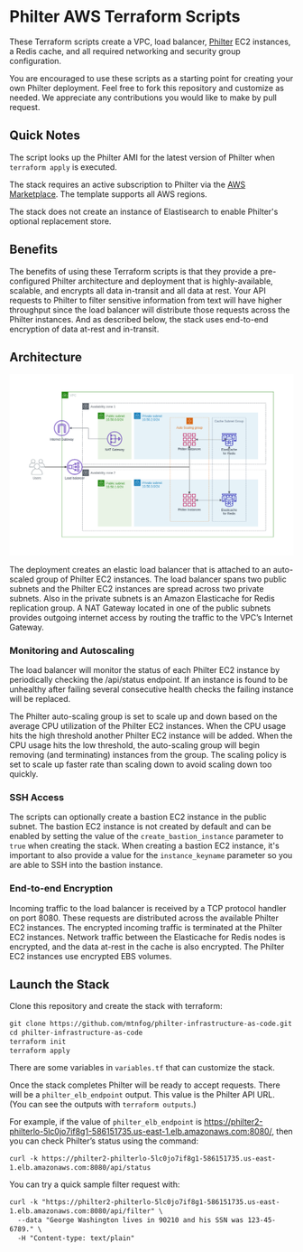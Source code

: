 # Philter AWS Terraform Scripts

These Terraform scripts create a VPC, load balancer, [Philter](https://www.mtnfog.com/products/philter/) EC2 instances, a Redis cache, and all required networking and security group configuration.

You are encouraged to use these scripts as a starting point for creating your own Philter deployment. Feel free to fork this repository and customize as needed. We appreciate any contributions you would like to make by pull request.

## Quick Notes

The script looks up the Philter AMI for the latest version of Philter when `terraform apply` is executed.

The stack requires an active subscription to Philter via the [AWS Marketplace](https://aws.amazon.com/marketplace/pp/B07YVB8FFT). The template supports all AWS regions.

The stack does not create an instance of Elastisearch to enable Philter's optional replacement store.

## Benefits

The benefits of using these Terraform scripts is that they provide a pre-configured Philter architecture and deployment that is highly-available, scalable, and encrypts all data in-transit and all data at rest. Your API requests to Philter to filter sensitive information from text will have higher throughput since the load balancer will distribute those requests across the Philter instances. And as described below, the stack uses end-to-end encryption of data at-rest and in-transit.

## Architecture

![Philter Architecture](https://github.com/mtnfog/philter-infrastructure-as-code/blob/master/aws-terraform/philter-terraform-redis-arch.png?raw=true)

The deployment creates an elastic load balancer that is attached to an auto-scaled group of Philter EC2 instances. The load balancer spans two public subnets and the Philter EC2 instances are spread across two private subnets. Also in the private subnets is an Amazon Elasticache for Redis replication group. A NAT Gateway located in one of the public subnets provides outgoing internet access by routing the traffic to the VPC’s Internet Gateway.

### Monitoring and Autoscaling

The load balancer will monitor the status of each Philter EC2 instance by periodically checking the /api/status endpoint. If an instance is found to be unhealthy after failing several consecutive health checks the failing instance will be replaced.

The Philter auto-scaling group is set to scale up and down based on the average CPU utilization of the Philter EC2 instances. When the CPU usage hits the high threshold another Philter EC2 instance will be added. When the CPU usage hits the low threshold, the auto-scaling group will begin removing (and terminating) instances from the group. The scaling policy is set to scale up faster rate than scaling down to avoid scaling down too quickly.

### SSH Access

The scripts can optionally create a bastion EC2 instance in the public subnet. The bastion EC2 instance is not created by default and can be enabled by setting the value of the `create_bastion_instance` parameter to `true` when creating the stack. When creating a bastion EC2 instance, it's important to also provide a value for the `instance_keyname` parameter so you are able to SSH into the bastion instance.

### End-to-end Encryption

Incoming traffic to the load balancer is received by a TCP protocol handler on port 8080. These requests are distributed across the available Philter EC2 instances. The encrypted incoming traffic is terminated at the Philter EC2 instances. Network traffic between the Elasticache for Redis nodes is encrypted, and the data at-rest in the cache is also encrypted. The Philter EC2 instances use encrypted EBS volumes.

## Launch the Stack

Clone this repository and create the stack with terraform:

```
git clone https://github.com/mtnfog/philter-infrastructure-as-code.git
cd philter-infrastructure-as-code
terraform init
terraform apply
```

There are some variables in `variables.tf` that can customize the stack.

Once the stack completes Philter will be ready to accept requests. There will be a `philter_elb_endpoint` output. This value is the Philter API URL. (You can see the outputs with `terraform outputs`.)

For example, if the value of `philter_elb_endpoint` is https://philter2-philterlo-5lc0jo7if8g1-586151735.us-east-1.elb.amazonaws.com:8080/, then you can check Philter’s status using the command:

```
curl -k https://philter2-philterlo-5lc0jo7if8g1-586151735.us-east-1.elb.amazonaws.com:8080/api/status
```

You can try a quick sample filter request with:

```
curl -k "https://philter2-philterlo-5lc0jo7if8g1-586151735.us-east-1.elb.amazonaws.com:8080/api/filter" \
  --data "George Washington lives in 90210 and his SSN was 123-45-6789." \
  -H "Content-type: text/plain"
```

